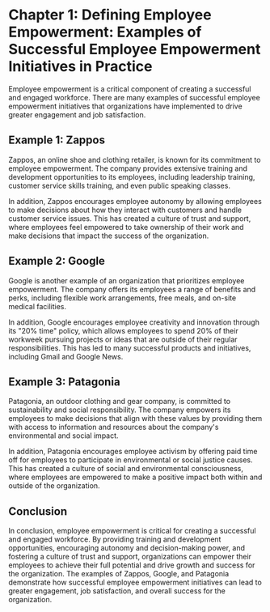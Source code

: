Chapter 1: Defining Employee Empowerment: Examples of Successful Employee Empowerment Initiatives in Practice
=============================================================================================================

Employee empowerment is a critical component of creating a successful and engaged workforce. There are many examples of successful employee empowerment initiatives that organizations have implemented to drive greater engagement and job satisfaction.

Example 1: Zappos
-----------------

Zappos, an online shoe and clothing retailer, is known for its commitment to employee empowerment. The company provides extensive training and development opportunities to its employees, including leadership training, customer service skills training, and even public speaking classes.

In addition, Zappos encourages employee autonomy by allowing employees to make decisions about how they interact with customers and handle customer service issues. This has created a culture of trust and support, where employees feel empowered to take ownership of their work and make decisions that impact the success of the organization.

Example 2: Google
-----------------

Google is another example of an organization that prioritizes employee empowerment. The company offers its employees a range of benefits and perks, including flexible work arrangements, free meals, and on-site medical facilities.

In addition, Google encourages employee creativity and innovation through its "20% time" policy, which allows employees to spend 20% of their workweek pursuing projects or ideas that are outside of their regular responsibilities. This has led to many successful products and initiatives, including Gmail and Google News.

Example 3: Patagonia
--------------------

Patagonia, an outdoor clothing and gear company, is committed to sustainability and social responsibility. The company empowers its employees to make decisions that align with these values by providing them with access to information and resources about the company's environmental and social impact.

In addition, Patagonia encourages employee activism by offering paid time off for employees to participate in environmental or social justice causes. This has created a culture of social and environmental consciousness, where employees are empowered to make a positive impact both within and outside of the organization.

Conclusion
----------

In conclusion, employee empowerment is critical for creating a successful and engaged workforce. By providing training and development opportunities, encouraging autonomy and decision-making power, and fostering a culture of trust and support, organizations can empower their employees to achieve their full potential and drive growth and success for the organization. The examples of Zappos, Google, and Patagonia demonstrate how successful employee empowerment initiatives can lead to greater engagement, job satisfaction, and overall success for the organization.
